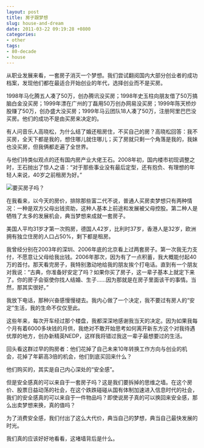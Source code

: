 ```yaml
---
layout: post
title: 房子跟梦想
slug: house-and-dream
date: 2011-03-22 09:19:28 +0800
categories:
- other
tags:
- 80-decade
- house
---
```


从职业发展来看，一套房子消灭一个梦想。我们尝试翻阅国内大部分创业者的成功档案，发现他们都在最适合开始创业的年代，选择创业而不是买房。

1998年马化腾五人凑了50万，创办腾讯没买房；1998年史玉柱向朋友借了50万搞脑白金没买房；1999年漂在广州的丁磊用50万创办网易没买房；1999年陈天桥炒股赚了50万，创办盛大没买房；1999年马云团队18人凑了50万，注册阿里巴巴没买房。他们的成功不是由买房来决定的。


有人问音乐人高晓松，为什么结了婚还租房住，不买自己的房？高晓松回答：我不买房，全天下都是我的，想住哪儿就住哪儿；买了房就只剩一个角落是我的，我妹也没买房，但我俩都走遍了全世界。

与他们持类似观点的还有国内房产业大佬王石。2008年初，国内楼市初现调整之时，王石抛出了惊人之语：“对于那些事业没有最后定型，还有抱负、有理想的年轻人来说，40岁之前租房为好。”

<img src="{{ site.path.uploads }}2011/03/22/house-and-dream/red.jpg" alt="要买房子吗？" />

在我看来，以今天的房价，排除那些富二代不说，普通人买房卖梦想只有两种情况：一种是双方父母出钱资助，这种人基本上前途和发展被父母控股。第二种人是牺牲了太多的发展机会，典当梦想来成就一套房子。

美国人平均31岁才第一次购房，德国人42岁，比利时37岁，香港人是32岁，欧洲拥有独立住房的人口占50%，剩下都是租房。

我曾经分别在2003年的深圳、2006年底的北京看上过两套房子。第一次我无力支付，不愿意让父母给我出钱。2006年那次，因为有了一点积蓄，我大概能付起40万的首付。那天看完房子，我特别激动地给我的朋友挨个打电话。直到有一个朋友对我说：“古典，你准备好安定了吗？如果你买了房子，这一辈子基本上就定下来了。你的房子会驱使你找人结婚、生子……因为那就是在房子里面该干的事情。当然，那其实很好。”

我放下电话，那种兴奋感慢慢褪去。我内心做了一个决定，我不要过有房人的“安定”生活，我的生命不仅仅至此。

这些年来，每次开车经过那个楼盘，我都深深地感谢我当天的决定。因为如果我每个月有着6000多块钱的月供，我绝对不敢开始思考如何离开新东方这个对我待遇优厚的地方，创办新精英NEDP，这样我将错过我这一辈子最想要过的生活。

回头看这群过早的购房者：他们花掉了自己未来10年转换工作方向与创业的机会，花掉了年薪高3倍的机会，他们到底买回来什么？

他们购买的，其实是自己内心深处的“安全感”。

但是安全感真的可以来自于一套房子吗？这是我们要拆掉的思维之墙。在这个房价、股票日益动荡的社会，在这个跌跌碰碰从国有体制加速进入信息时代的社会，我们的安全感真的可以来自于一件物品吗？即使说房子真的可以换回来安全感，那么出卖梦想来换，真的值吗？

为了消费安全感，我们付出了这么大代价，典当自己的梦想，典当自己最快发展的时光。

我们真的应该好好地看看，这堵墙背后是什么。

